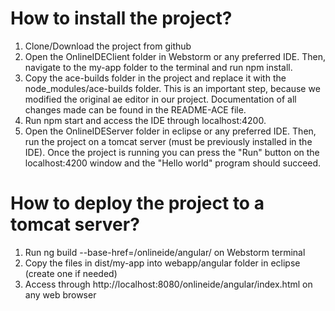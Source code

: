 # How to install the project?
1. Clone/Download the project from github
2. Open the OnlineIDEClient folder in Webstorm or any preferred IDE. Then, navigate to the my-app folder to the terminal
and run npm install. 
3. Copy the ace-builds folder in the project and replace it with the node_modules/ace-builds folder.
This is an important step, because we modified the original ae editor in our project.
Documentation of all changes made can be found in the README-ACE file.
4. Run npm start and access the IDE through localhost:4200.
5. Open the OnlineIDEServer folder in eclipse or any preferred IDE. Then, run the project on a tomcat server 
(must be previously installed in the IDE). 
Once the project is running you can press the "Run" button on the localhost:4200 window and the "Hello world" program should succeed.
# How to deploy the project to a tomcat server?
1. Run ng build --base-href=/onlineide/angular/ on Webstorm terminal
2. Copy the files in dist/my-app into webapp/angular folder in eclipse (create one if needed)
3. Access through http://localhost:8080/onlineide/angular/index.html on any web browser


